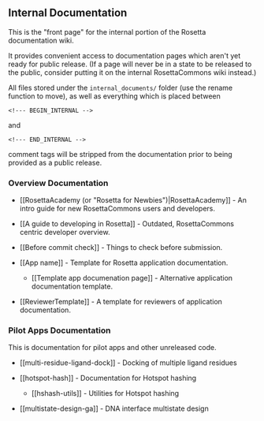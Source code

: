 ## Internal Documentation

This is the "front page" for the internal portion of the Rosetta documentation wiki.

It provides convenient access to documentation pages which aren't yet ready for public release.
(If a page will never be in a state to be released to the public, consider putting it on the 
internal RosettaCommons wiki instead.)

All files stored under the `internal_documents/` folder (use the rename function to move), 
as well as everything which is placed between

```
<!--- BEGIN_INTERNAL -->
```

and

```
<!--- END_INTERNAL -->
```

comment tags will be stripped from the documentation prior to being provided as a public release.

### Overview Documentation
- [[RosettaAcademy (or "Rosetta for Newbies")|RosettaAcademy]] - An intro guide for new RosettaCommons users and developers.

- [[A guide to developing in Rosetta]] - Outdated, RosettaCommons centric developer overview.
- [[Before commit check]] - Things to check before submission.
- [[App name]] - Template for Rosetta application documentation.
    - [[Template app documenation page]] - Alternative application documentation template.
- [[ReviewerTemplate]] - A template for reviewers of application documentation.

### Pilot Apps Documentation

This is documentation for pilot apps and other unreleased code.

- [[multi-residue-ligand-dock]] - Docking of multiple ligand residues

- [[hotspot-hash]] - Documentation for Hotspot hashing
    * [[hshash-utils]] - Utilities for Hotspot hashing

- [[multistate-design-ga]] - DNA interface multistate design  


